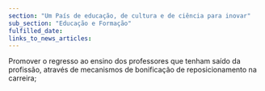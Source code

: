 ```yaml
---
section: "Um País de educação, de cultura e de ciência para inovar"
sub_section: "Educação e Formação"
fulfilled_date:
links_to_news_articles:
---
```


Promover o regresso ao ensino dos professores que tenham saído da profissão, através de mecanismos de bonificação de reposicionamento na carreira;